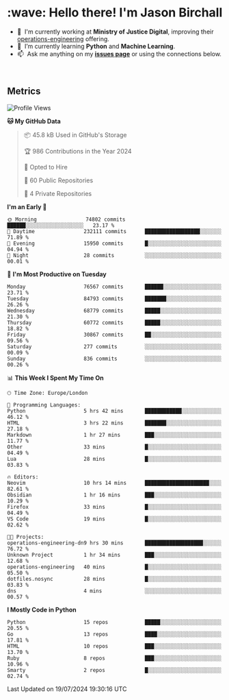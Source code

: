 <h1 align="left" id="jason-title">:wave: Hello there! I'm Jason Birchall</h1>

- :office: &nbsp;I'm currently working at **Ministry of Justice Digital**, improving their [operations-engineering](https://github.com/ministryofjustice/operations-engineering) offering.
- :seedling: &nbsp;I’m currently learning **Python** and **Machine Learning**.
- :mailbox: &nbsp;Ask me anything on my **[issues page]** or using the connections below.


<br>


<h2>Metrics</h2>

<!--START_SECTION:waka-->
![Profile Views](http://img.shields.io/badge/Profile%20Views-0-blue)

**🐱 My GitHub Data** 

> 📦 45.8 kB Used in GitHub's Storage 
 > 
> 🏆 986 Contributions in the Year 2024
 > 
> 💼 Opted to Hire
 > 
> 📜 60 Public Repositories 
 > 
> 🔑 4 Private Repositories 
 > 
**I'm an Early 🐤** 

```text
🌞 Morning                74802 commits       ██████░░░░░░░░░░░░░░░░░░░   23.17 % 
🌆 Daytime                232111 commits      ██████████████████░░░░░░░   71.89 % 
🌃 Evening                15950 commits       █░░░░░░░░░░░░░░░░░░░░░░░░   04.94 % 
🌙 Night                  28 commits          ░░░░░░░░░░░░░░░░░░░░░░░░░   00.01 % 
```
📅 **I'm Most Productive on Tuesday** 

```text
Monday                   76567 commits       ██████░░░░░░░░░░░░░░░░░░░   23.71 % 
Tuesday                  84793 commits       ███████░░░░░░░░░░░░░░░░░░   26.26 % 
Wednesday                68779 commits       █████░░░░░░░░░░░░░░░░░░░░   21.30 % 
Thursday                 60772 commits       █████░░░░░░░░░░░░░░░░░░░░   18.82 % 
Friday                   30867 commits       ██░░░░░░░░░░░░░░░░░░░░░░░   09.56 % 
Saturday                 277 commits         ░░░░░░░░░░░░░░░░░░░░░░░░░   00.09 % 
Sunday                   836 commits         ░░░░░░░░░░░░░░░░░░░░░░░░░   00.26 % 
```


📊 **This Week I Spent My Time On** 

```text
🕑︎ Time Zone: Europe/London

💬 Programming Languages: 
Python                   5 hrs 42 mins       ████████████░░░░░░░░░░░░░   46.12 % 
HTML                     3 hrs 22 mins       ███████░░░░░░░░░░░░░░░░░░   27.18 % 
Markdown                 1 hr 27 mins        ███░░░░░░░░░░░░░░░░░░░░░░   11.77 % 
Other                    33 mins             █░░░░░░░░░░░░░░░░░░░░░░░░   04.49 % 
Lua                      28 mins             █░░░░░░░░░░░░░░░░░░░░░░░░   03.83 % 

🔥 Editors: 
Neovim                   10 hrs 14 mins      █████████████████████░░░░   82.61 % 
Obsidian                 1 hr 16 mins        ███░░░░░░░░░░░░░░░░░░░░░░   10.29 % 
Firefox                  33 mins             █░░░░░░░░░░░░░░░░░░░░░░░░   04.49 % 
VS Code                  19 mins             █░░░░░░░░░░░░░░░░░░░░░░░░   02.62 % 

🐱‍💻 Projects: 
operations-engineering-dn9 hrs 30 mins       ███████████████████░░░░░░   76.72 % 
Unknown Project          1 hr 34 mins        ███░░░░░░░░░░░░░░░░░░░░░░   12.68 % 
operations-engineering   40 mins             █░░░░░░░░░░░░░░░░░░░░░░░░   05.50 % 
dotfiles.nosync          28 mins             █░░░░░░░░░░░░░░░░░░░░░░░░   03.83 % 
dns                      4 mins              ░░░░░░░░░░░░░░░░░░░░░░░░░   00.57 % 
```

**I Mostly Code in Python** 

```text
Python                   15 repos            █████░░░░░░░░░░░░░░░░░░░░   20.55 % 
Go                       13 repos            ████░░░░░░░░░░░░░░░░░░░░░   17.81 % 
HTML                     10 repos            ███░░░░░░░░░░░░░░░░░░░░░░   13.70 % 
Ruby                     8 repos             ███░░░░░░░░░░░░░░░░░░░░░░   10.96 % 
Smarty                   2 repos             █░░░░░░░░░░░░░░░░░░░░░░░░   02.74 % 
```




 Last Updated on 19/07/2024 19:30:16 UTC
<!--END_SECTION:waka-->

<!-- links -->

[issues page]: https://github.com/jasonBirchall/jasonBirchall/issues "jasonBirchall/issues"
